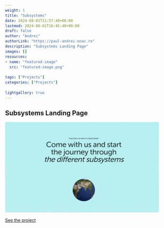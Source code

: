 ```yaml
---
weight: 1
title: "Subsystems"
date: 2024-08-01T21:57:40+08:00
lastmod: 2024-08-01T16:45:40+08:00
draft: false
author: "Andrei"
authorLink: "https://paul-andrei-onac.ro"
description: "Subsystems Landing Page"
images: []
resources:
- name: "featured-image"
  src: "featured-image.png"

tags: ["Projects"]
categories: ["Projects"]

lightgallery: true
---
```


## Subsystems Landing Page

![Subsystems](./image.png)

[See the project](https://lt.org/science/landing/climate-subsystems/)
